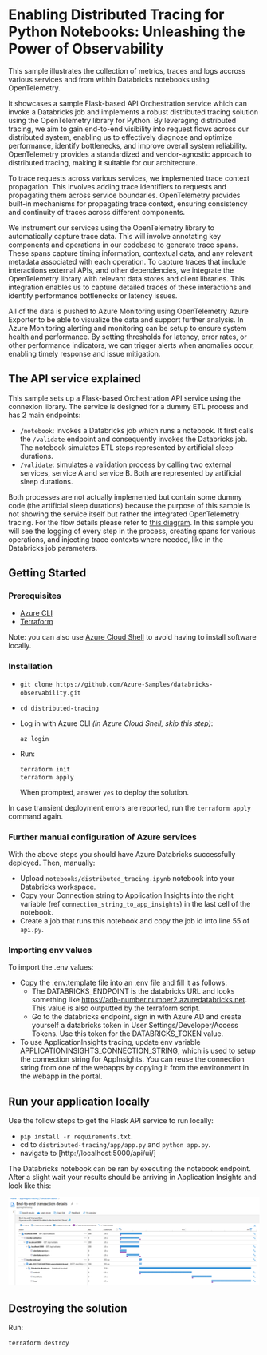 # Enabling Distributed Tracing for Python Notebooks: Unleashing the Power of Observability

This sample illustrates the collection of metrics, traces and logs accross various services and from within Databricks notebooks using OpenTelemetry.

It showcases a sample Flask-based API Orchestration service which can invoke a Databricks job and implements a robust distributed tracing solution using the OpenTelemetry library for Python. By leveraging distributed tracing, we aim to gain end-to-end visibility into request flows across our distributed system, enabling us to effectively diagnose and optimize performance, identify bottlenecks, and improve overall system reliability. OpenTelemetry provides a standardized and vendor-agnostic approach to distributed tracing, making it suitable for our architecture.

To trace requests across various services, we implemented trace context propagation. This involves adding trace identifiers to requests and propagating them across service boundaries. OpenTelemetry provides built-in mechanisms for propagating trace context, ensuring consistency and continuity of traces across different components.

We instrument our services using the OpenTelemetry library to automatically capture trace data. This will involve annotating key components and operations in our codebase to generate trace spans. These spans capture timing information, contextual data, and any relevant metadata associated with each operation. To capture traces that include interactions external APIs, and other dependencies, we integrate the OpenTelemetry library with relevant data stores and client libraries. This integration enables us to capture detailed traces of these interactions and identify performance bottlenecks or latency issues.

All of the data is pushed to Azure Monitoring using OpenTelemetry Azure Exporter to be able to visualize the data and support further analysis. In Azure Monitoring alerting and monitoring can be setup to ensure system health and performance. By setting thresholds for latency, error rates, or other performance indicators, we can trigger alerts when anomalies occur, enabling timely response and issue mitigation.

## The API service explained

This sample sets up a Flask-based Orchestration API service using the connexion library. The service is designed for a dummy ETL process and has 2 main endpoints:

- `/notebook`: invokes a Databricks job which runs a notebook. It first calls the `/validate` endpoint and consequently invokes the Databricks job. The notebook simulates ETL steps represented by artificial sleep durations.
- `/validate`: simulates a validation process by calling two external services, service A and service B. Both are represented by artificial sleep durations.
  
Both processes are not actually implemented but contain some dummy code (the artificial sleep durations) because the purpose of this sample is not showing the service itself but rather the integrated OpenTelemetry tracing. For the flow details please refer to [this diagram](./assets/flow.puml). In this sample you will see the logging of every step in the process, creating spans for various operations, and injecting trace contexts where needed, like in the Databricks job parameters.

## Getting Started

### Prerequisites

- [Azure CLI](https://learn.microsoft.com/cli/azure/install-azure-cli)
- [Terraform](https://www.terraform.io/downloads.html)

Note: you can also use [Azure Cloud Shell](https://learn.microsoft.com/en-us/azure/cloud-shell/overview) to avoid having to install software locally.

### Installation

- `git clone https://github.com/Azure-Samples/databricks-observability.git`

- `cd distributed-tracing`

- Log in with Azure CLI *(in Azure Cloud Shell, skip this step)*:

  ```shell
  az login
  ```

- Run:

  ```shell
  terraform init
  terraform apply
  ```

  When prompted, answer `yes` to deploy the solution.

In case transient deployment errors are reported, run the `terraform apply` command again.

### Further manual configuration of Azure services

With the above steps you should have Azure Databricks successfully deployed. Then, manually:

- Upload `notebooks/distributed_tracing.ipynb` notebook into your Databricks workspace.
- Copy your Connection string to Application Insights into the right variable (ref `connection_string_to_app_insights`) in the last cell of the notebook.
- Create a job that runs this notebook and copy the job id into line 55 of `api.py`.

### Importing env values

To import the .env values:

- Copy the .env.template file into an .env file and fill it as follows:
  - The DATABRICKS_ENDPOINT is the databricks URL and looks something like <https://adb-number.number2.azuredatabricks.net>. This value is also outputted by the terraform script.
  - Go to the databricks endpoint, sign in with Azure AD and create yourself a databricks token in User Settings/Developer/Access Tokens. Use this token for the DATABRICKS_TOKEN value.
- To use ApplicationInsights tracing, update env variable APPLICATIONINSIGHTS_CONNECTION_STRING, which is used to setup the connection string for AppInsights. You can reuse the connection string from one of the webapps by copying it from the environment in the webapp in the portal.

## Run your application locally

Use the follow steps to get the Flask API service to run locally:

- `pip install -r requirements.txt`.
- cd to `distributed-tracing/app/app.py` and `python app.py`.
- navigate to [http://localhost:5000/api/ui/]

The Databricks notebook can be ran by executing the notebook endpoint. After a slight wait your results should be arriving in Application Insights and look like this:

![Application Insights Trace](./assets/screenshot_app_insights.png)

## Destroying the solution

Run:

```shell
terraform destroy
```

